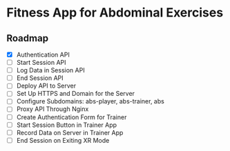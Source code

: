 # Fitness App for Abdominal Exercises

## Roadmap

- [X] Authentication API
- [ ] Start Session API
- [ ] Log Data in Session API
- [ ] End Session API
- [ ] Deploy API to Server
- [ ] Set Up HTTPS and Domain for the Server
- [ ] Configure Subdomains: abs-player, abs-trainer, abs
- [ ] Proxy API Through Nginx
- [ ] Create Authentication Form for Trainer
- [ ] Start Session Button in Trainer App
- [ ] Record Data on Server in Trainer App
- [ ] End Session on Exiting XR Mode
